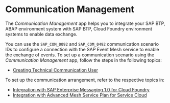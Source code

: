 <!-- loio659855d5d0224307abdf088dd8a2fcb6 -->

# Communication Management

The *Communication Management* app helps you to integrate your SAP BTP, ABAP environment system with SAP BTP, Cloud Foundry environment systems to enable data exchange.



You can use the `SAP_COM_0092` and `SAP_COM_0492` communication scenario IDs to configure a connection with the SAP Event Mesh service to enable the exchange of events. To set up a communication scenario using the *Communication Management* app, follow the steps in the following topics:

-   [Creating Technical Communication User](creating-technical-communication-user-576291c.md)

To set up the communication arrangement, refer to the respective topics in:

-   [Integration with SAP Enterprise Messaging 1.0 for Cloud Foundry](integration-with-sap-enterprise-messaging-1-0-for-cloud-foundry-3ad7f70.md)
-   [Integration with Advanced Mesh Service Plan for Service Cloud](integration-with-advanced-mesh-service-plan-for-service-cloud-148c3fc.md)

